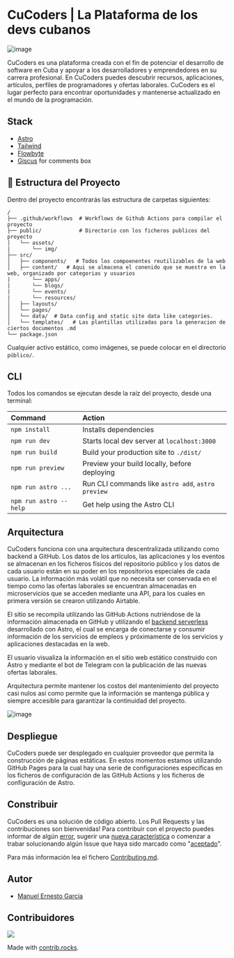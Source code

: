 # CuCoders | La Plataforma de los devs cubanos

![image](https://user-images.githubusercontent.com/53962116/221084096-8354bbea-77dd-416e-8154-581f279ada27.png)

CuCoders es una plataforma creada con el fin de potenciar el desarrollo de software en Cuba y apoyar a los desarrolladores y emprendedores en su carrera profesional. En CuCoders puedes descubrir recursos, aplicaciones, artículos, perfiles de programadores y ofertas laborales. CuCoders es el lugar perfecto para encontrar oportunidades y mantenerse actualizado en el mundo de la programación.

## Stack

- [Astro](https://astro.build/)
- [Tailwind](https://tailwindcss.com/)
- [Flowbyte](https://flowbite.com/)
- [Giscus](https://giscus.app/) for comments box

## 🚀 Estructura del Proyecto

Dentro del proyecto encontrarás las estructura de carpetas siguientes:

```
/
├── .github/workflows  # Workflows de Github Actions para compilar el proyecto
├── public/            # Directorio con los ficheros publicos del proyecto
│   └── assets/
|       └── img/
├── src/
│   ├── components/   # Todos los compoenentes reutilizables de la web
│   ├── content/   # Aqui se almacena el conenido que se muestra en la web, organizado por categorias y usuarios
|       └── apps/
|       └── blogs/
|       └── events/
|       └── resources/
│   ├── layouts/     
│   └── pages/
│   └── data/  # Data config and static site data like categories.
│   └── templates/   # Las plantillas utilizadas para la generacion de ciertos documentos .md
└── package.json
```

Cualquier activo estático, como imágenes, se puede colocar en el directorio `público/`.

## CLI

Todos los comandos se ejecutan desde la raíz del proyecto, desde una terminal:

| Command                | Action                                             |
| :--------------------- | :------------------------------------------------- |
| `npm install`          | Installs dependencies                              |
| `npm run dev`          | Starts local dev server at `localhost:3000`        |
| `npm run build`        | Build your production site to `./dist/`            |
| `npm run preview`      | Preview your build locally, before deploying       |
| `npm run astro ...`    | Run CLI commands like `astro add`, `astro preview` |
| `npm run astro --help` | Get help using the Astro CLI                       |

## Arquitectura

CuCoders funciona con una arquitectura descentralizada utilizando como backend a GitHub. Los datos de los artículos, las aplicaciones y los eventos se almacenan en los ficheros físicos del repositorio público y los datos de cada usuario están en su poder en los repositorios especiales de cada usuario. La información más volátil que no necesita ser conservada en el tiempo como las ofertas laborales se encuentran almacenadas en microservicios que se acceden mediante una API, para los cuales en primera versión se crearon utilizando Airtable.

El sitio se recompila utilizando las GitHub Actions nutriéndose de la información almacenada en GitHub y utilizando el [backend serverless](https://github.com/CuCodersCommunity/cucoders-backend) desarrollado con Astro, el cual se encarga de conectarse y consumir información de los servicios de empleos y próximamente de los servicios y aplicaciones destacadas en la web.

El usuario visualiza la información en el sitio web estático construido con Astro y mediante el bot de Telegram con la publicación de las nuevas ofertas laborales.

Arquitectura permite mantener los costos del mantenimiento del proyecto casi nulos así como permite que la información se mantenga pública y siempre accesible para garantizar la continuidad del proyecto.

![image](https://user-images.githubusercontent.com/53962116/221088113-980b185a-0241-4388-a94f-92fc59178853.png)

## Despliegue

CuCoders puede ser desplegado en cualquier proveedor que permita la construcción de páginas estáticas. En estos momentos estamos utilizando GitHub Pages para la cual hay una serie de configuraciones específicas en los ficheros de configuración de las GitHub Actions y los ficheros de configuración de Astro.

## Constribuir

CuCoders es una solución de código abierto. Los Pull Requests y las contribuciones son bienvenidas! Para contribuir con el proyecto puedes informar de algún [error](https://github.com/CuCodersCommunity/cucoderscommunity.github.io/issues/new), sugerir una [nueva característica](https://github.com/CuCodersCommunity/cucoderscommunity.github.io/issues/new) o comenzar a trabar solucionando algún Issue que haya sido marcado como "[aceptado](https://github.com/CuCodersCommunity/cucoderscommunity.github.io/labels/Accepted)".

Para más información lea el fichero [Contributing.md](/CONTRIBUTING.md).

## Autor

- [Manuel Ernesto Garcia](https://manuelernestog.github.io/)

## Contribuidores

<a href="https://github.com/CuCodersCommunity/cucoderscommunity.github.io/graphs/contributors">
  <img src="https://contrib.rocks/image?repo=CuCodersCommunity/cucoderscommunity.github.io" />
</a>

Made with [contrib.rocks](https://contrib.rocks).

